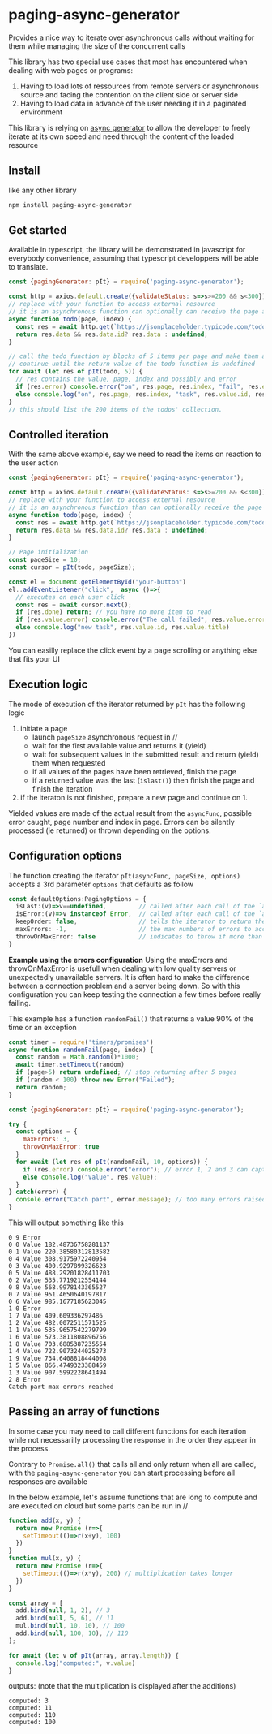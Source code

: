 # paging-async-generator

Provides a nice way to iterate over asynchronous calls without waiting for them while managing the size of the concurrent calls

This library has two special use cases that most has encountered when dealing with web pages or programs:
1. Having to load lots of ressources from remote servers or asynchronous source and facing the contention on the client side or server side
2. Having to load data in advance of the user needing it in a paginated environment

This library is relying on [async generator](https://javascript.info/async-iterators-generators) to allow the developer to freely iterate at its own speed and need through the content of the loaded resource

## Install
like any other library

```sh
npm install paging-async-generator
```

## Get started
Available in typescript, the library will be demonstrated in javascript for everybody convenience, assuming that typescript developpers will be able to translate.

```js
const {pagingGenerator: pIt} = require('paging-async-generator');

const http = axios.default.create({validateStatus: s=>s>=200 && s<300});
// replace with your function to access external resource
// it is an asynchronous function can optionally can receive the page and index of the call progress
async function todo(page, index) {
  const res = await http.get(`https://jsonplaceholder.typicode.com/todos/${page*10+index+1}`)
  return res.data && res.data.id? res.data : undefined;
}

// call the todo function by blocks of 5 items per page and make them available in the for
// continue until the return value of the todo function is undefined
for await (let res of pIt(todo, 5)) {
  // res contains the value, page, index and possibly and error
  if (res.error) console.error("on", res.page, res.index, "fail", res.error.message)
  else console.log("on", res.page, res.index, "task", res.value.id, res.value.title)
}
// this should list the 200 items of the todos' collection.
```

## Controlled iteration
With the same above example, say we need to read the items on reaction to the user action

```js
const {pagingGenerator: pIt} = require('paging-async-generator');

const http = axios.default.create({validateStatus: s=>s>=200 && s<300});
// replace with your function to access external resource
// it is an asynchronous function than can optionally receive the page and index of the call progress
async function todo(page, index) {
  const res = await http.get(`https://jsonplaceholder.typicode.com/todos/${page*10+index+1}`)
  return res.data && res.data.id? res.data : undefined;
}

// Page initialization
const pageSize = 10;
const cursor = pIt(todo, pageSize);

const el = document.getElementById("your-button")
el..addEventListener("click",  async ()=>{
  // executes on each user click
  const res = await cursor.next();
  if (res.done) return; // you have no more item to read
  if (res.value.error) console.error("The call failed", res.value.error.message)
  else console.log("new task", res.value.id, res.value.title)
})

```
You can easilly replace the click event by a page scrolling or anything else that fits your UI

## Execution logic
The mode of execution of the iterator returned by `pIt` has the following logic
1. initiate a page
    * launch `pageSize` asynchronous request in //
    * wait for the first available value and returns it (yield)
    * wait for subsequent values in the submitted result and return (yield) them when requested
    * if all values of the pages have been retrieved, finish the page
    * if a returned value was the last (`islast()`) then finish the page and finish the iteration
2. if the iteraton is not finished, prepare a new page and continue on 1.

Yielded values are made of the actual result from the `asyncFunc`, possible error caught, page number and index in page. Errors can be silently processed (ie returned) or thrown depending on the options.

## Configuration options

The function creating the iterator `pIt(asyncFunc, pageSize, options)` accepts a 3rd parameter `options`  that defaults as follow

```typescript
const defaultOptions:PagingOptions = {
  isLast:(v)=>v==undefined,         // called after each call of the `asyncFunc` with the result to determine if the value should be considered as the last to retrieved
  isError:(v)=>v instanceof Error,  // called after each call of the `asyncFunc` with the result to determine if the value is to be considered as an error
  keepOrder: false,                 // tells the iterator to return the result in the order they were called. If false, the results in a page appear in the order they completed (faster reponses first). If true, the results appear in the order they were made.
  maxErrors: -1,                    // the max numbers of errors to accept before the iterator returns an error. -1 means no error counting. 
  throwOnMaxError: false            // indicates to throw if more than maxErrors have been detected or to quietly finish the iteration.
}
```

**Example using the errors configuration**
Using the maxErrors and throwOnMaxError is usefull when dealing with low quality servers or unexpectedly unavailable servers. It is often hard to make the difference between a connection problem and a server being down. So with this configuration you can keep testing the connection a few times before really failing.

This example has a function `randomFail()` that returns a value 90% of the time or an exception 

```js
const timer = require('timers/promises')
async function randomFail(page, index) {
  const random = Math.random()*1000;
  await timer.setTimeout(random)
  if (page>5) return undefined; // stop returning after 5 pages
  if (random < 100) throw new Error("Failed");
  return random;
}

const {pagingGenerator: pIt} = require('paging-async-generator');

try {
  const options = {
    maxErrors: 3,
    throwOnMaxError: true
  }
  for await (let res of pIt(randomFail, 10, options)) {
    if (res.error) console.error("error"); // error 1, 2 and 3 can captured here
    else console.log("Value", res.value);
  }
} catch(error) {
  console.error("Catch part", error.message); // too many errors raised just after the 3rd error
}

```
This will output something like this
```
0 9 Error
0 0 Value 182.48736758281137
0 1 Value 220.38580312813582
0 4 Value 308.9175972240954
0 3 Value 400.9297899326623
0 5 Value 488.29201828411703
0 2 Value 535.7719212554144
0 8 Value 568.9978143365527
0 7 Value 951.4650640197817
0 6 Value 985.1677185623045
1 0 Error
1 7 Value 409.609336297486
1 2 Value 482.0072511571525
1 1 Value 535.9657542279799
1 6 Value 573.3811808896756
1 8 Value 703.6885387235554
1 4 Value 722.9073244025273
1 9 Value 734.6408818444008
1 5 Value 866.4749323388459
1 3 Value 907.5992228641494
2 8 Error
Catch part max errors reached
```

## Passing an array of functions
In some case you may need to call different functions for each iteration while not necessarilly processing the response in the order they appear in the process.

Contrary to `Promise.all()` that calls all and only return when all are called, with the `paging-async-generator` you can start processing before all responses are available

In the below example, let's assume functions that are long to compute and are executed on cloud but some parts can be run in //

```js
function add(x, y) {
  return new Promise (r=>{
    setTimeout(()=>r(x+y), 100)
  })
}
function mul(x, y) {
  return new Promise (r=>{
    setTimeout(()=>r(x*y), 200) // multiplication takes longer
  })
}

const array = [
  add.bind(null, 1, 2), // 3
  add.bind(null, 5, 6), // 11
  mul.bind(null, 10, 10), // 100
  add.bind(null, 100, 10), // 110
];

for await (let v of pIt(array, array.length)) {
  console.log("computed:", v.value)
}
```
outputs: (note that the multiplication is displayed after the additions)
```
computed: 3
computed: 11
computed: 110
computed: 100
```